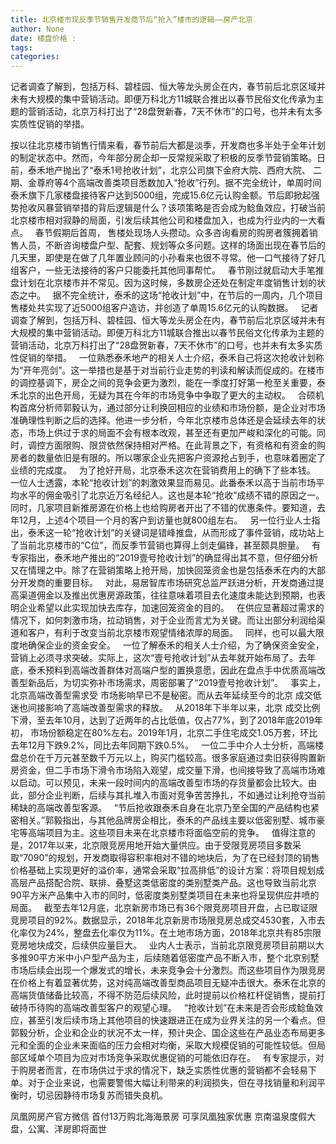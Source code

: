 ```yaml
---
title: 北京楼市现反季节销售开发商节后“抢入”楼市的逻辑——房产北京
author: None
date: 楼盘价格 : 
tags: 
categories: 
---
```

记者调查了解到，包括万科、碧桂园、恒大等龙头房企在内，春节前后北京区域并未有大规模的集中营销活动。即便万科北方11城联合推出以春节民俗文化传承为主题的营销活动，北京万科打出了“28盘贺新春，7天不休市”的口号，也并未有太多实质性促销的举措。  
<!-- more -->
按以往北京楼市销售行情来看，春节前后大都是淡季，开发商也多半处于全年计划的制定状态中。然而，今年部分房企却一反常规采取了积极的反季节营销策略。日前，泰禾地产抛出了“泰禾1号抢收计划”，北京公司旗下金府大院、西府大院、
二期、金尊府等4个高端改善类项目悉数加入“抢收”行列。据不完全统计，单周时间泰禾旗下几家楼盘接待客户达到5000组，完成15.6亿元认购金额。节后即掀起强势抢收风暴营销举措的背后逻辑是什么？该项策略是否会成为鲶鱼效应，打破当前北京楼市相对寂静的局面，引发后续其他公司和楼盘加入，也成为行业内的一大看点。  
春节假期后首周，
售楼处现场人头攒动。众多咨询看房的购房者簇拥着销售人员，不断咨询楼盘户型、配套、规划等众多问题。这样的场面出现在春节后的几天里，即使是在做了几年置业顾问的小孙看来也很不寻常。他一口气接待了好几组客户，一些无法接待的客户只能委托其他同事帮忙。  
春节刚过就启动大手笔推盘计划在北京楼市并不常见。因为这时候，多数房企还处在制定年度销售计划的状态之中。  
据不完全统计，泰禾的这场“抢收计划”中，在节后的一周内，几个项目售楼处共实现了近5000组客户造访，并创造了单周15.6亿元的认购数据。  
记者调查了解到，包括万科、碧桂园、恒大等龙头房企在内，春节前后北京区域并未有大规模的集中营销活动。即便万科北方11城联合推出以春节民俗文化传承为主题的营销活动，北京万科打出了“28盘贺新春，7天不休市”的口号，也并未有太多实质性促销的举措。  
一位熟悉泰禾地产的相关人士介绍，泰禾自己将这次抢收计划称为“开年亮剑”。这一举措也是基于对当前行业走势的判读和解读而促成的。在楼市的调控基调下，房企之间的竞争会更为激烈，能在一季度打好第一枪至关重要，泰禾北京的出色开局，无疑为其在今年的市场竞争中争取了更大的主动权。  
合硕机构首席分析师郭毅认为，通过部分让利换回相应的业绩和市场份额，是企业对市场准确理性判断之后的选择。他进一步分析，今年北京楼市总体还是会延续去年的状态，市场上供过于求的局面不会有根本改观，甚至还有更加严峻和深化的可能。同时，调控方面限购、限贷依然保持相对严格。在此背景之下，有资格和有资金的购房者的数量依旧是有限的。所以哪家企业先把客户资源抢占到手，也意味着圈定了业绩的完成度。  
为了抢好开局，北京泰禾这次在营销费用上的确下了些本钱。  
一位人士透露，本轮“抢收计划”的刺激效果显而易见。此番泰禾以高于当前市场平均水平的佣金吸引了北京近万名经纪人。这也是本轮“抢收”成绩不错的原因之一。同时，几家项目新推房源在价格上也给购房者开出了不错的优惠条件。要知道，去年12月，上述4个项目一个月的客户到访量也就800组左右。  
另一位行业人士指出，泰禾这一轮“抢收计划”的关键词是错峰推盘，从而形成了事件营销，成功站上了当前北京楼市的“C位”，而反季节营销也算得上剑走偏锋，甚至颇具胆量。  
有专家指出，泰禾地产推出的“2019壹号抢收计划”的确显得出其不意，但仔细分析又在情理之中。除了在营销策略上抢开局，加快回笼资金也是包括泰禾在内的大部分开发商的重要目标。  
对此，易居智库市场研究总监严跃进分析，开发商通过提高渠道佣金以及推出优惠房源政策，往往意味着项目去化速度未能达到预期，也表明企业希望以此实现加快去库存，加速回笼资金的目的。  
在供应显著超过需求的情况下，如何刺激市场，拉动销售，对于企业而言尤为关键。而让出部分利润给渠道和客户，有利于改变当前北京楼市观望情绪浓厚的局面。  
同样，也可以最大限度地确保企业的资金安全。  
一位了解泰禾的相关人士介绍，为了确保资金安全，营销上必须寻求突破。实际上，这次“壹号抢收计划”从去年就开始布局了。去年底，泰禾预料到高端改善群体对高端户型的置换意愿，因此在盘点手中优质高端改善型新品后，为切实弥补市场需求，周密部署了“2019壹号抢收计划”。  
事实上，北京高端改善型需求受
市场影响早已不是秘密。而从去年延续至今的北京
成交低迷也间接影响了高端改善型需求的释放。  
从2018年下半年以来，北京
成交比例下滑，至去年10月，达到了近两年的占比低值，仅占77%，到了2018年底2019年初，
市场份额稳定在80%左右。2019年1月，北京二手住宅成交1.05万套，环比去年12月下跌9.2%，同比去年同期下跌0.5%。  
一位二手中介人士分析，高端楼盘总价在千万元甚至数千万元以上，购买门槛较高。很多家庭通过卖旧获得购置新房资金，但二手市场下滑令市场陷入观望，成交量下滑，也间接导致了高端市场难以启动。可以预见，未来一段时间内的高端改善型市场的存货量都会比较大。由此，部分企业判断，后续与其扎堆入市面对竞争苦苦挣扎，不如通过让利抢夺当前稀缺的高端改善型客源。  
“节后抢收跟泰禾自身在北京乃至全国的产品结构也紧密相关。”郭毅指出，与其他品牌房企相比，泰禾的产品线主要以低密别墅、城市豪宅等高端项目为主。这些项目未来在北京楼市将面临空前的竞争。  
值得注意的是，2017年以来，北京限竞房用地开始大量供应。由于受限竞房项目多数采取“7090”的规划，开发商取得容积率相对不错的地块后，为了在已经封顶的销售价格基础上实现更好的溢价率，通常会采取“拉高排低”的设计方案：将项目规划成高层产品搭配合院、联排、叠墅这类低密度的类别墅类产品。这也导致当前北京90平方米产品集中入市的同时，低密度类别墅类项目在未来也将呈现供应井喷的局面。  
截至去年12月底，北京新房市场已有36个限竞房项目开盘，占已取证限竞房项目的92%。数据显示，2018年北京新房市场限竞房总成交4530套，入市去化率仅为24%，整盘去化率仅为11%。在土地市场方面，2018年北京共有85宗限竞房地块成交，后续供应量巨大。  
业内人士表示，当前北京限竞房项目前期以大多推90平方米中小户型产品为主，后续随着低密度产品不断入市，整个北京别墅市场后续会出现一个爆发式的增长，未来竞争会十分激烈。而这些项目作为限竞房在价格上有着显著优势，这对纯高端改善型商品项目无疑冲击很大。泰禾在北京的高端货值储备比较高，不得不防范后续风险，此时提前以价格杠杆促销售，提前打破持币待购的高端改善型客户的观望心理。  
“抢收计划”在未来是否会形成鲶鱼效应，甚至引发后续市场上其他项目的快速跟进正在成为业界关注的另一个看点。但郭毅分析，企业和企业的状况不太一样，预计央企、国企这些在产品业态布局更多元和全面的企业未来面临的压力会相对均衡，采取大规模促销的可能性较低。但局部区域单个项目为应对市场竞争采取优惠促销的可能依旧存在。  
有专家提示，对于购房者而言，在市场供过于求的情况下，缺乏实质性优惠的营销都不会轻易下单。对于企业来说，也需要警惕大幅让利带来的利润损失，但在寻找销量和利润平衡时，切忌因静待市场复苏而错失良机。
                        
                        
                        
                        
                                        
                    
                    
                
                    
                    
                    
                
                    
                
凤凰网房产官方微信
首付13万购北海海景房 可享凤凰独家优惠
京南温泉度假大盘，公寓、洋房即将面世
	                        
	                    
	                        
	                    
